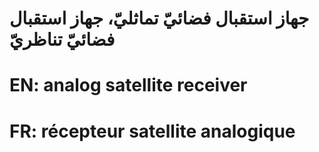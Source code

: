# جهاز استقبال فضائيّ تماثليّ، جهاز استقبال فضائيّ تناظريّ

# EN: analog satellite receiver

# FR: récepteur satellite analogique
